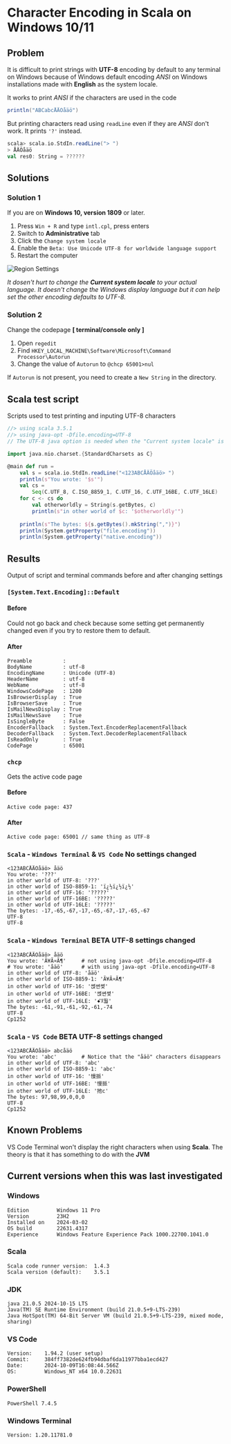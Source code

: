 # Character Encoding in Scala on Windows 10/11

## Problem

It is difficult to print strings with **UTF-8** encoding by default to any terminal on Windows because of Windows default encoding *ANSI* on Windows installations made with **English** as the system locale.

It works to print *ANSI* if the characters are used in the code

```scala
println("ABCabcÅÄÖåäö")
```

But printing characters read using `readLine` even if they are *ANSI* don't work. It prints `'?'` instead.

```scala
scala> scala.io.StdIn.readLine("> ")
> ÅÄÖåäö
val res0: String = ??????
```

## Solutions

### Solution 1

If you are on **Windows 10, version 1809** or later.

1. Press `Win + R` and type `intl.cpl`, press enters
2. Switch to **Administrative** tab
3. Click the `Change system locale`
4. Enable the `Beta: Use Unicode UTF-8 for worldwide language support`
5. Restart the computer

![Region Settings](/intl.cpl.png "Region Settings")

*It dosen't hurt to change the **Current system locale** to your actual language. It doesn't change the Windows display language but it can help set the other encoding defaults to UTF-8.*

### Solution 2

Change the codepage **[ terminal/console only ]**

1. Open `regedit`
2. Find `HKEY_LOCAL_MACHINE\Software\Microsoft\Command Processor\Autorun`
3. Change the value of `Autorun` to `@chcp 65001>nul`

If `Autorun` is not present, you need to create a `New String` in the directory.


## Scala test script

Scripts used to test printing and inputing UTF-8 characters


```scala
//> using scala 3.5.1
//> using java-opt -Dfile.encoding=UTF-8
// The UTF-8 java option is needed when the "Current system locale" is set to "English"

import java.nio.charset.{StandardCharsets as C}

@main def run =
    val s = scala.io.StdIn.readLine("<123ABCÅÄÖåäö> ")
    println(s"You wrote: '$s'")
    val cs =
        Seq(C.UTF_8, C.ISO_8859_1, C.UTF_16, C.UTF_16BE, C.UTF_16LE)
    for c <- cs do
        val otherworldly = String(s.getBytes, c)
        println(s"in other world of $c: '$otherworldly'")
    
    println(s"The bytes: ${s.getBytes().mkString(",")}")
    println(System.getProperty("file.encoding"))
    println(System.getProperty("native.encoding"))
```

## Results

Output of script and terminal commands before and after changing settings

### `[System.Text.Encoding]::Default`

#### Before

Could not go back and check because some setting get permanently changed even if you try to restore them to default.

#### After

```shell
Preamble          :
BodyName          : utf-8
EncodingName      : Unicode (UTF-8)
HeaderName        : utf-8
WebName           : utf-8
WindowsCodePage   : 1200
IsBrowserDisplay  : True
IsBrowserSave     : True
IsMailNewsDisplay : True
IsMailNewsSave    : True
IsSingleByte      : False
EncoderFallback   : System.Text.EncoderReplacementFallback
DecoderFallback   : System.Text.DecoderReplacementFallback
IsReadOnly        : True
CodePage          : 65001
```

### `chcp`

Gets the active code page

#### Before

```shell
Active code page: 437
```

#### After

```shell
Active code page: 65001 // same thing as UTF-8
```

### `Scala` - `Windows Terminal` & `VS Code` No settings changed

```shell
<123ABCÅÄÖåäö> åäö
You wrote: '???'
in other world of UTF-8: '???'
in other world of ISO-8859-1: 'ï¿½ï¿½ï¿½'
in other world of UTF-16: '?????'
in other world of UTF-16BE: '?????'
in other world of UTF-16LE: '?????'
The bytes: -17,-65,-67,-17,-65,-67,-17,-65,-67
UTF-8
UTF-8
```

### `Scala` - `Windows Terminal` BETA UTF-8 settings changed

```shell
<123ABCÅÄÖåäö> åäö
You wrote: 'Ã¥Ã¤Ã¶'     # not using java-opt -Dfile.encoding=UTF-8
# You wrote: 'åäö'      # with using java-opt -Dfile.encoding=UTF-8
in other world of UTF-8: 'åäö'
in other world of ISO-8859-1: 'Ã¥Ã¤Ã¶'
in other world of UTF-16: '쎥쎤쎶'
in other world of UTF-16BE: '쎥쎤쎶'
in other world of UTF-16LE: 'ꗃ꓃뛃'
The bytes: -61,-91,-61,-92,-61,-74
UTF-8
Cp1252
```

### `Scala` - `VS Code` BETA UTF-8 settings changed

```shell
<123ABCÅÄÖåäö> abcåäö
You wrote: 'abc'        # Notice that the "åäö" characters disappears
in other world of UTF-8: 'abc'
in other world of ISO-8859-1: 'abc'
in other world of UTF-16: '慢挀'
in other world of UTF-16BE: '慢挀'
in other world of UTF-16LE: '扡c'
The bytes: 97,98,99,0,0,0
UTF-8
Cp1252
```

## Known Problems

VS Code Terminal won't display the right characters when using **Scala**. The theory is that it has something to do with the **JVM**

## Current versions when this was last investigated 

### Windows

```shell
Edition         Windows 11 Pro
Version         23H2
Installed on    2024-03-02
OS build        22631.4317
Experience      Windows Feature Experience Pack 1000.22700.1041.0
```

### Scala

```shell
Scala code runner version:  1.4.3
Scala version (default):    3.5.1
```

### JDK

```shell
java 21.0.5 2024-10-15 LTS
Java(TM) SE Runtime Environment (build 21.0.5+9-LTS-239)
Java HotSpot(TM) 64-Bit Server VM (build 21.0.5+9-LTS-239, mixed mode, sharing)
```

### VS Code

```shell
Version:    1.94.2 (user setup)
Commit:     384ff7382de624fb94dbaf6da11977bba1ecd427
Date:       2024-10-09T16:08:44.566Z
OS:         Windows_NT x64 10.0.22631
```

### PowerShell

```shell
PowerShell 7.4.5
```

### Windows Terminal

```shell
Version: 1.20.11781.0
```
